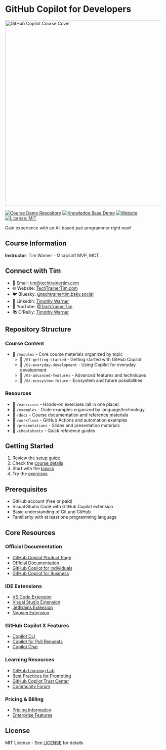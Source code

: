 # GitHub Copilot for Developers

<img src="assets/images/tim-gh-copilot-cover-slide.png" alt="GitHub Copilot Course Cover" width="600" />

[![Course Demo Repository](https://img.shields.io/badge/Course%20Demo-NodeGoat-brightgreen?style=for-the-badge)](https://github.com/timothywarner/nodegoat)
[![Knowledge Base Demo](https://img.shields.io/badge/Knowledge%20Base-DemoKB-orange?style=for-the-badge)](https://github.com/timothywarner-org/demokb)
[![Website](https://img.shields.io/website?url=https%3A%2F%2Ftechtrainertim.com)](https://techtrainertim.com)
[![License: MIT](https://img.shields.io/badge/License-MIT-yellow.svg)](https://opensource.org/licenses/MIT)

Gain experience with an AI-based pair programmer right now!

## Course Information

**Instructor**: Tim Warner - Microsoft MVP, MCT

## Connect with Tim
- 📧 Email: [tim@techtrainertim.com](mailto:tim@techtrainertim.com)
- 🌐 Website: [TechTrainerTim.com](https://techtrainertim.com)
- 🐦 Bluesky: [@techtrainertim.bsky.social](https://bsky.app/profile/techtrainertim.bsky.social)
- 💼 LinkedIn: [Timothy Warner](https://www.linkedin.com/in/timothywarner)
- 🎥 YouTube: [@TechTrainerTim](https://youtube.com/@TechTrainerTim)
- 📚 O'Reilly: [Timothy Warner](https://learning.oreilly.com/search/?q=author%3A%22Timothy+Warner%22&type=*&rows=100)

## Repository Structure

### Course Content
- 📁 `/modules` - Core course materials organized by topic
  - 📁 `/01-getting-started` - Getting started with GitHub Copilot
  - 📁 `/02-everyday-development` - Using Copilot for everyday development
  - 📁 `/03-advanced-features` - Advanced features and techniques
  - 📁 `/04-ecosystem-future` - Ecosystem and future possibilities

### Resources
- 📁 `/exercises` - Hands-on exercises (all in one place)
- 📁 `/examples` - Code examples organized by language/technology
- 📁 `/docs` - Course documentation and reference materials
- 📁 `/workflows` - GitHub Actions and automation examples
- 📁 `/presentations` - Slides and presentation materials
- 📁 `/cheatsheets` - Quick reference guides

## Getting Started
1. Review the [setup guide](docs/setup-guide.md)
2. Check the [course details](docs/course-details.md) 
3. Start with the [basics](modules/01-getting-started/README.md)
4. Try the [exercises](exercises/README.md)

## Prerequisites
- GitHub account (free or paid)
- Visual Studio Code with GitHub Copilot extension
- Basic understanding of Git and GitHub
- Familiarity with at least one programming language

## Core Resources
### Official Documentation
- [GitHub Copilot Product Page](https://github.com/features/copilot)
- [Official Documentation](https://docs.github.com/en/copilot)
- [GitHub Copilot for Individuals](https://docs.github.com/en/copilot/quickstart)
- [GitHub Copilot for Business](https://docs.github.com/en/copilot/github-copilot-enterprise/overview)

### IDE Extensions
- [VS Code Extension](https://marketplace.visualstudio.com/items?itemName=GitHub.copilot)
- [Visual Studio Extension](https://marketplace.visualstudio.com/items?itemName=GitHub.copilotvs)
- [JetBrains Extension](https://plugins.jetbrains.com/plugin/17718-github-copilot)
- [Neovim Extension](https://github.com/github/copilot.vim)

### GitHub Copilot X Features
- [Copilot CLI](https://githubnext.com/projects/copilot-cli/)
- [Copilot for Pull Requests](https://github.blog/2023-11-08-github-copilot-in-the-cli-now-in-public-beta/)
- [Copilot Chat](https://docs.github.com/en/copilot/github-copilot-chat/using-github-copilot-chat)

### Learning Resources
- [GitHub Learning Lab](https://github.com/skills/copilot-codespaces-vs)
- [Best Practices for Prompting](https://github.blog/2023-06-20-how-to-write-better-prompts-for-github-copilot/)
- [GitHub Copilot Trust Center](https://github.com/features/copilot/trust)
- [Community Forum](https://github.community/c/code-to-cloud/github-copilot/41)

### Pricing & Billing
- [Pricing Information](https://docs.github.com/en/billing/managing-billing-for-github-copilot/about-billing-for-github-copilot)
- [Enterprise Features](https://docs.github.com/en/copilot/github-copilot-enterprise/overview)

## License
MIT License - See [LICENSE](LICENSE) for details



